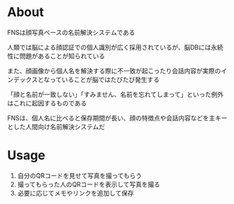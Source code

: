 # About

FNSは顔写真ベースの名前解決システムである

人類では脳による顔認証での個人識別が広く採用されているが、脳DBには永続性に問題があることが知られている

また、顔画像から個人名を解決する際に不一致が起こったり会話内容が実際のインデックスとなっていることが脳ではたびたび発生する

「顔と名前が一致しない」「すみません、名前を忘れてしまって」といった例外はこれに起因するものである

FNSは、個人名に比べると保存期間が長い、顔の特徴点や会話内容などを主キーとした人間向け名前解決システムだ

# Usage

1. 自分のQRコードを見せて写真を撮ってもらう
2. 撮ってもらった人のQRコードを表示して写真を撮る
3. 必要に応じてメモやリンクを追加して保存